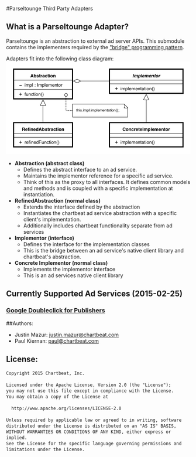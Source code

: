 #Parseltounge Third Party Adapters

## What is a Parseltounge Adapter?

Parseltounge is an abstraction to external ad server APIs. This submodule
contains the implementers required by the
["bridge" programming pattern](http://en.wikipedia.org/wiki/Bridge_pattern).

Adapters fit into the following class diagram:
![Bridge Class Diagram](assets/Bridge_UML_class_diagram.png)

* **Abstraction (abstract class)**
    * Defines the abstract interface to an ad service.
    * Maintains the implementor reference for a specific ad service.
    * Think of this as the proxy to all interfaces. It defines common models and
      methods and is coupled with a specific implementation at instantiation.
* **RefinedAbstraction (normal class)**
    * Extends the interface defined by the abstraction
    * Instantiates the chartbeat ad service abstraction with a specific client's
      implementation.
    * Additionally includes chartbeat functionality separate from ad services
* **Implementor (interface)**
    * Defines the interface for the implementation classes
    * This is the bridge between an ad service's native client library and
      chartbeat's abstraction.
* **Concrete Implementor (normal class)**
    * Implements the implementor interface
    * This is an ad services native client library


## Currently Supported Ad Services (2015-02-25)

### [Google Doubleclick for Publishers](https://developers.google.com/doubleclick-publishers/docs/start)

##Authors:
  * Justin Mazur: justin.mazur@chartbeat.com
  * Paul Kiernan: paul@chartbeat.com


## License:

```
Copyright 2015 Chartbeat, Inc.

Licensed under the Apache License, Version 2.0 (the "License");
you may not use this file except in compliance with the License.
You may obtain a copy of the License at

  http://www.apache.org/licenses/LICENSE-2.0

Unless required by applicable law or agreed to in writing, software
distributed under the License is distributed on an "AS IS" BASIS,
WITHOUT WARRANTIES OR CONDITIONS OF ANY KIND, either express or implied.
See the License for the specific language governing permissions and
limitations under the License.
```
